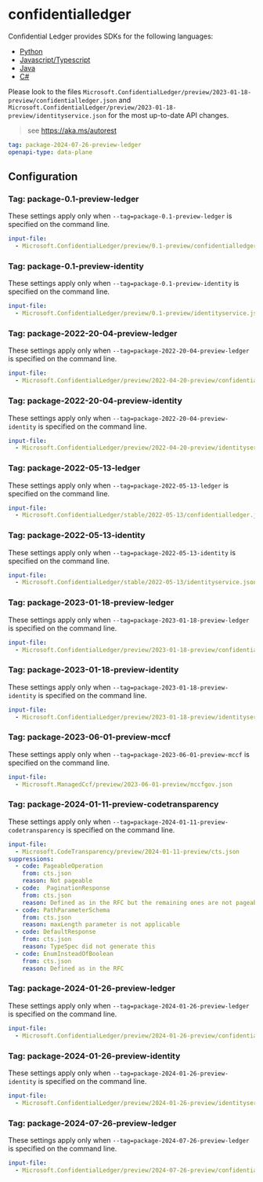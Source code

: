 # confidentialledger

Confidential Ledger provides SDKs for the following languages:

- [Python](https://github.com/Azure/azure-sdk-for-python/tree/main/sdk/confidentialledger/azure-confidentialledger/azure/confidentialledger)
- [Javascript/Typescript](https://github.com/Azure/azure-sdk-for-js/blob/main/sdk/confidentialledger/confidential-ledger-rest/swagger/README.md)
- [Java](https://github.com/Azure/azure-sdk-for-java/blob/main/sdk/confidentialledger/azure-security-confidentialledger/swagger/README.md)
- [C#](https://github.com/Azure/azure-sdk-for-net/blob/main/sdk/confidentialledger/Azure.Security.ConfidentialLedger/src/autorest.md)

Please look to the files `Microsoft.ConfidentialLedger/preview/2023-01-18-preview/confidentialledger.json` and `Microsoft.ConfidentialLedger/preview/2023-01-18-preview/identityservice.json` for the most up-to-date API changes.

> see https://aka.ms/autorest

``` yaml
tag: package-2024-07-26-preview-ledger
openapi-type: data-plane
```

## Configuration

### Tag: package-0.1-preview-ledger

These settings apply only when `--tag=package-0.1-preview-ledger` is specified on the command line.

```yaml $(tag) == 'package-0.1-preview-ledger'
input-file:
  - Microsoft.ConfidentialLedger/preview/0.1-preview/confidentialledger.json
```

### Tag: package-0.1-preview-identity

These settings apply only when `--tag=package-0.1-preview-identity` is specified on the command line.

```yaml $(tag) == 'package-0.1-preview-identity'
input-file:
  - Microsoft.ConfidentialLedger/preview/0.1-preview/identityservice.json
```

### Tag: package-2022-20-04-preview-ledger

These settings apply only when `--tag=package-2022-20-04-preview-ledger` is specified on the command line.

```yaml $(tag) == 'package-2022-04-20-preview-ledger'
input-file:
  - Microsoft.ConfidentialLedger/preview/2022-04-20-preview/confidentialledger.json
```

### Tag: package-2022-20-04-preview-identity

These settings apply only when `--tag=package-2022-20-04-preview-identity` is specified on the command line.

```yaml $(tag) == 'package-2022-04-20-preview-identity'
input-file:
  - Microsoft.ConfidentialLedger/preview/2022-04-20-preview/identityservice.json
```

### Tag: package-2022-05-13-ledger

These settings apply only when `--tag=package-2022-05-13-ledger` is specified on the command line.

```yaml $(tag) == 'package-2022-05-13-ledger'
input-file:
  - Microsoft.ConfidentialLedger/stable/2022-05-13/confidentialledger.json
```

### Tag: package-2022-05-13-identity

These settings apply only when `--tag=package-2022-05-13-identity` is specified on the command line.

```yaml $(tag) == 'package-2022-05-13-identity'
input-file:
  - Microsoft.ConfidentialLedger/stable/2022-05-13/identityservice.json
```

### Tag: package-2023-01-18-preview-ledger

These settings apply only when `--tag=package-2023-01-18-preview-ledger` is specified on the command line.

```yaml $(tag) == 'package-2023-01-18-preview-ledger'
input-file:
  - Microsoft.ConfidentialLedger/preview/2023-01-18-preview/confidentialledger.json
```

### Tag: package-2023-01-18-preview-identity

These settings apply only when `--tag=package-2023-01-18-preview-identity` is specified on the command line.

```yaml $(tag) == 'package-2023-01-18-preview-identity'
input-file:
  - Microsoft.ConfidentialLedger/preview/2023-01-18-preview/identityservice.json
```

### Tag: package-2023-06-01-preview-mccf

These settings apply only when `--tag=package-2023-06-01-preview-mccf` is specified on the command line.

```yaml $(tag) == 'package-2023-06-01-preview-mccf'
input-file:
  - Microsoft.ManagedCcf/preview/2023-06-01-preview/mccfgov.json
```

### Tag: package-2024-01-11-preview-codetransparency

These settings apply only when `--tag=package-2024-01-11-preview-codetransparency` is specified on the command line.

```yaml $(tag) == 'package-2024-01-11-preview-codetransparency'
input-file:
  - Microsoft.CodeTransparency/preview/2024-01-11-preview/cts.json
suppressions:
  - code: PageableOperation
    from: cts.json
    reason: Not pageable
  - code:  PaginationResponse
    from: cts.json
    reason: Defined as in the RFC but the remaining ones are not pageable
  - code: PathParameterSchema
    from: cts.json
    reason: maxLength parameter is not applicable
  - code: DefaultResponse
    from: cts.json
    reason: TypeSpec did not generate this
  - code: EnumInsteadOfBoolean
    from: cts.json
    reason: Defined as in the RFC
```

### Tag: package-2024-01-26-preview-ledger

These settings apply only when `--tag=package-2024-01-26-preview-ledger` is specified on the command line.

```yaml $(tag) == 'package-2024-01-26-preview-ledger'
input-file:
  - Microsoft.ConfidentialLedger/preview/2024-01-26-preview/confidentialledger.json
```

### Tag: package-2024-01-26-preview-identity

These settings apply only when `--tag=package-2024-01-26-preview-identity` is specified on the command line.

```yaml $(tag) == 'package-2024-01-26-preview-identity'
input-file:
  - Microsoft.ConfidentialLedger/preview/2024-01-26-preview/identityservice.json
```

### Tag: package-2024-07-26-preview-ledger

These settings apply only when `--tag=package-2024-07-26-preview-ledger` is specified on the command line.

```yaml $(tag) == 'package-2024-07-26-preview-ledger'
input-file:
  - Microsoft.ConfidentialLedger/preview/2024-07-26-preview/confidentialledger.json
```
